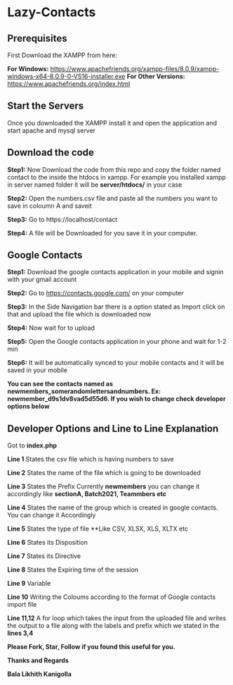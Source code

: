 # Lazy-Contacts
## Prerequisites

First Download the XAMPP from here: 

**For Windows:** https://www.apachefriends.org/xampp-files/8.0.9/xampp-windows-x64-8.0.9-0-VS16-installer.exe
**For Other Versions:** https://www.apachefriends.org/index.html

## Start the Servers

Once you downloaded the XAMPP install it and open the application and start apache and mysql server

## Download the code

**Step1:** Now Download the code from this repo and copy the folder named contact to the inside the htdocs in xampp. For example you installed xampp in server named folder it will be **server/htdocs/** in your case 

**Step2:** Open the numbers.csv file and paste all the numbers you want to save in coloumn A and saveit 

 **Step3:** Go to https://localhost/contact

**Step4:** A file will be Downloaded for you save it in your computer.

## Google Contacts

**Step1:** Download the google contacts application in your mobile and signin with your gmail account 

**Step2:** Go to https://contacts.google.com/ on your computer

**Step3:** In the Side Navigation bar there is a option stated as Import click on that and upload the file which is downloaded now

**Step4:** Now wait for to upload

**Step5:** Open the Google contacts application in your phone and wait for 1-2 min

**Step6:** It will be automatically synced to your mobile contacts and it will be saved in your mobile

**You can see the contacts named as newmembers_somerandomlettersandnumbers. Ex: newmember_d9s1dv8vad5d55d6. If you wish to change check developer options below**


## Developer Options and Line to Line Explanation

Got to **index.php**

**Line 1** States the csv file which is having numbers to save

**Line 2** States the name of the file which is going to be downloaded

**Line 3** States the Prefix Currently **newmembers** you can change it accordingly like **sectionA, Batch2021, Teammbers etc**

**Line 4** States the name of the group which is created in google contacts. You can change it Accordingly

**Line 5** States the type of file **Like CSV, XLSX, XLS, XLTX etc

**Line 6** States its Disposition

**Line 7** States its Directive

**Line 8** States the Expiring time of the session

**Line 9** Variable

**Line 10** Writing the Coloums according to the format of Google contacts import file

**Line 11,12** A for loop which takes the input from the uploaded file and writes the output to a file along with the labels and prefix which we stated in the **lines 3,4**


**Please Fork, Star, Follow if you found this useful for you.**

**Thanks and Regards**

**Bala Likhith Kanigolla**


